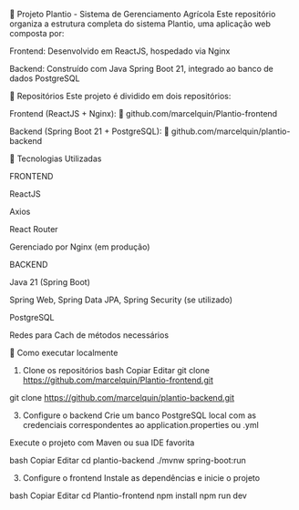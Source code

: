🌱 Projeto Plantio - Sistema de Gerenciamento Agrícola
Este repositório organiza a estrutura completa do sistema Plantio, uma aplicação web composta por:

Frontend: Desenvolvido em ReactJS, hospedado via Nginx

Backend: Construído com Java Spring Boot 21, integrado ao banco de dados PostgreSQL



📁 Repositórios
Este projeto é dividido em dois repositórios:

Frontend (ReactJS + Nginx):
🔗 github.com/marcelquin/Plantio-frontend

Backend (Spring Boot 21 + PostgreSQL):
🔗 github.com/marcelquin/plantio-backend



🧩 Tecnologias Utilizadas

FRONTEND

ReactJS

Axios

React Router

Gerenciado por Nginx (em produção)



BACKEND


Java 21 (Spring Boot)

Spring Web, Spring Data JPA, Spring Security (se utilizado)

PostgreSQL

Redes para Cach de métodos necessários


🚀 Como executar localmente

1. Clone os repositórios
bash
Copiar
Editar
git clone https://github.com/marcelquin/Plantio-frontend.git

git clone https://github.com/marcelquin/plantio-backend.git

3. Configure o backend
Crie um banco PostgreSQL local com as credenciais correspondentes ao application.properties ou .yml

Execute o projeto com Maven ou sua IDE favorita

bash
Copiar
Editar
cd plantio-backend
./mvnw spring-boot:run

3. Configure o frontend
Instale as dependências e inicie o projeto

bash
Copiar
Editar
cd Plantio-frontend
npm install
npm run dev

